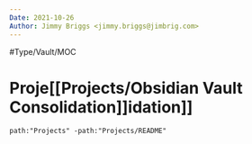 ```yaml
---
Date: 2021-10-26
Author: Jimmy Briggs <jimmy.briggs@jimbrig.com>
---
```


#Type/Vault/MOC

# Proje[[Projects/Obsidian Vault Consolidation]]idation]]

```query
path:"Projects" -path:"Projects/README"
```
